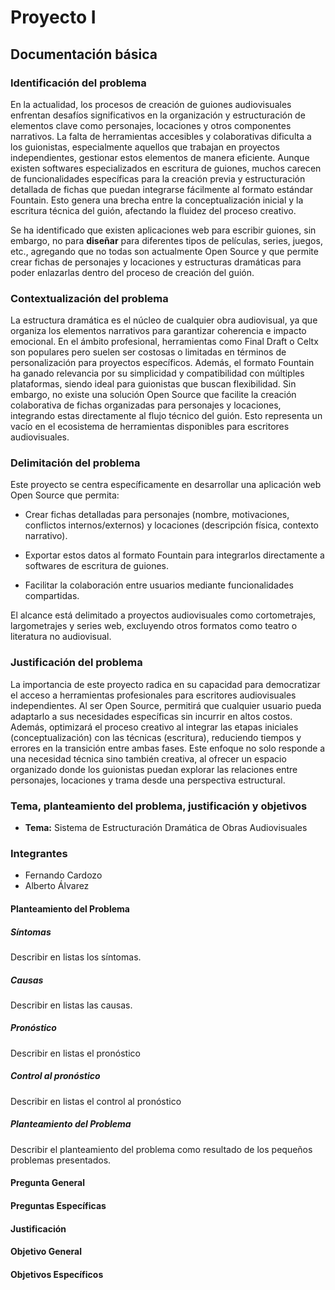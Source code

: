 # Proyecto I

## Documentación básica

### Identificación del problema

En la actualidad, los procesos de creación de guiones audiovisuales enfrentan desafíos significativos en la organización y estructuración de elementos clave como personajes, locaciones y otros componentes narrativos. La falta de herramientas accesibles y colaborativas dificulta a los guionistas, especialmente aquellos que trabajan en proyectos independientes, gestionar estos elementos de manera eficiente. Aunque existen softwares especializados en escritura de guiones, muchos carecen de funcionalidades específicas para la creación previa y estructuración detallada de fichas que puedan integrarse fácilmente al formato estándar Fountain. Esto genera una brecha entre la conceptualización inicial y la escritura técnica del guión, afectando la fluidez del proceso creativo.

Se ha identificado que existen aplicaciones web para escribir guiones, sin embargo, no para **diseñar** para diferentes tipos de películas, series, juegos, etc., agregando que no todas son actualmente Open Source y que permite crear fichas de personajes y locaciones y estructuras dramáticas para poder enlazarlas dentro del proceso de creación del guión.

### Contextualización del problema

La estructura dramática es el núcleo de cualquier obra audiovisual, ya que organiza los elementos narrativos para garantizar coherencia e impacto emocional. En el ámbito profesional, herramientas como Final Draft o Celtx son populares pero suelen ser costosas o limitadas en términos de personalización para proyectos específicos. Además, el formato Fountain ha ganado relevancia por su simplicidad y compatibilidad con múltiples plataformas, siendo ideal para guionistas que buscan flexibilidad. Sin embargo, no existe una solución Open Source que facilite la creación colaborativa de fichas organizadas para personajes y locaciones, integrando estas directamente al flujo técnico del guión. Esto representa un vacío en el ecosistema de herramientas disponibles para escritores audiovisuales.

### Delimitación del problema

Este proyecto se centra específicamente en desarrollar una aplicación web Open Source que permita:

- Crear fichas detalladas para personajes (nombre, motivaciones, conflictos internos/externos) y locaciones (descripción física, contexto narrativo).

- Exportar estos datos al formato Fountain para integrarlos directamente a softwares de escritura de guiones.

- Facilitar la colaboración entre usuarios mediante funcionalidades compartidas.

El alcance está delimitado a proyectos audiovisuales como cortometrajes, largometrajes y series web, excluyendo otros formatos como teatro o literatura no audiovisual.

### Justificación del problema

La importancia de este proyecto radica en su capacidad para democratizar el acceso a herramientas profesionales para escritores audiovisuales independientes. Al ser Open Source, permitirá que cualquier usuario pueda adaptarlo a sus necesidades específicas sin incurrir en altos costos. Además, optimizará el proceso creativo al integrar las etapas iniciales (conceptualización) con las técnicas (escritura), reduciendo tiempos y errores en la transición entre ambas fases. Este enfoque no solo responde a una necesidad técnica sino también creativa, al ofrecer un espacio organizado donde los guionistas puedan explorar las relaciones entre personajes, locaciones y trama desde una perspectiva estructural.

### Tema, planteamiento del problema, justificación y objetivos

- **Tema:** Sistema de Estructuración Dramática de Obras Audiovisuales

### Integrantes

- Fernando Cardozo
- Alberto Álvarez

#### Planteamiento del Problema

##### Síntomas

Describir en listas los síntomas.

##### Causas

Describir en listas las causas.

##### Pronóstico

Describir en listas el pronóstico

##### Control al pronóstico

Describir en listas el control al pronóstico

##### Planteamiento del Problema

Describir el planteamiento del problema como resultado de los pequeños problemas presentados.

#### Pregunta General

#### Preguntas Específicas

#### Justificación

#### Objetivo General

#### Objetivos Específicos
